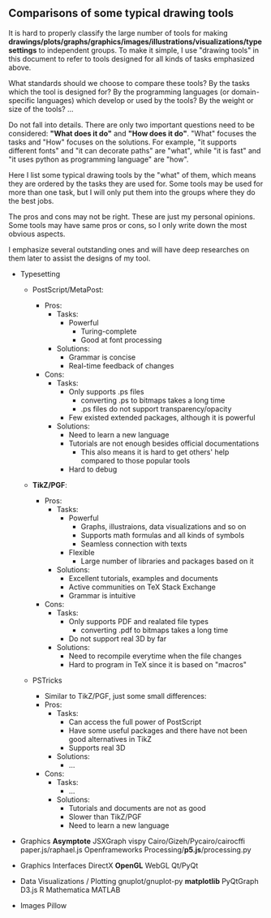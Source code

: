 ## Comparisons of some typical drawing tools

It is hard to properly classify the large number of tools for making **drawings/plots/graphs/graphics/images/illustrations/visualizations/typesettings** to independent groups. To make it simple, I use "drawing tools" in this document to refer to tools designed for all kinds of tasks emphasized above. 

What standards should we choose to compare these tools?
By the tasks which the tool is designed for?
By the programming languages (or domain-specific languages) which develop or used by the tools?
By the weight or size of the tools?
...

Do not fall into details. There are only two important questions need to be considered: **"What does it do"** and **"How does it do"**. "What" focuses the tasks and "How" focuses on the solutions. For example, "it supports different fonts" and "it can decorate paths" are "what", while "it is fast" and "it uses python as programming language" are "how".

Here I list some typical drawing tools by the "what" of them, which means they are ordered by the tasks they are used for.
Some tools may be used for more than one task, but I will only put them into the groups where they do the best jobs.

The pros and cons may not be right. These are just my personal opinions. Some tools may have same pros or cons, so I only write down the most obvious aspects.

I emphasize several outstanding ones and will have deep researches on them later to assist the designs of my tool.


* Typesetting
  * PostScript/MetaPost:
    * Pros:
      * Tasks:
        * Powerful
          * Turing-complete
          * Good at font processing
      * Solutions:
        * Grammar is concise
        * Real-time feedback of changes
    * Cons:
      * Tasks:
        * Only supports .ps files
          * converting .ps to bitmaps takes a long time
          * .ps files do not support transparency/opacity
        * Few existed extended packages, although it is powerful
      * Solutions:
        * Need to learn a new language
        * Tutorials are not enough besides official documentations
          * This also means it is hard to get others' help compared to those popular tools
        * Hard to debug

  * **TikZ/PGF**:
    * Pros:
      * Tasks:
        * Powerful
          * Graphs, illustraions, data visualizations and so on
          * Supports math formulas and all kinds of symbols
          * Seamless connection with texts
        * Flexible
          * Large number of libraries and packages based on it
      * Solutions:
        * Excellent tutorials, examples and documents
        * Active communities on TeX Stack Exchange 
        * Grammar is intuitive
    * Cons:
      * Tasks:
        * Only supports PDF and realated file types
          * converting .pdf to bitmaps takes a long time
        * Do not support real 3D by far
      * Solutions:
        * Need to recompile everytime when the file changes
        * Hard to program in TeX since it is based on "macros"

   * PSTricks
     * Similar to TikZ/PGF, just some small differences:
     * Pros:
       * Tasks:
         * Can access the full power of PostScript  
         * Have some useful packages and there have not been good alternatives in TikZ  
         * Supports real 3D
       * Solutions:
         * ...
     * Cons:
       * Tasks:
         * ...
       * Solutions:
         * Tutorials and documents are not as good
         * Slower than TikZ/PGF
         * Need to learn a new language

* Graphics
**Asymptote**
JSXGraph
vispy
Cairo/Gizeh/Pycairo/cairocffi
paper.js/raphael.js
Openframeworks
Processing/**p5.js**/processing.py

* Graphics Interfaces
DirectX
**OpenGL**
WebGL
Qt/PyQt

* Data Visualizations / Plotting 
gnuplot/gnuplot-py
**matplotlib**
PyQtGraph
D3.js
R
Mathematica
MATLAB

* Images
Pillow

